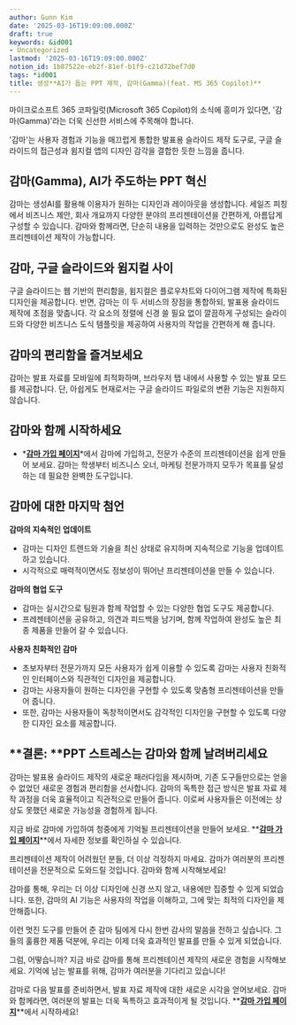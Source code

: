 ```yaml
---
author: Gunn Kim
date: '2025-03-16T19:09:00.000Z'
draft: true
keywords: &id001
- Uncategorized
lastmod: '2025-03-16T19:09:00.000Z'
notion_id: 1b87522e-eb2f-81ef-b1f9-c21d72bef7d0
tags: *id001
title: 생성**AI가 돕는 PPT 제작, 감마(Gamma)(feat. MS 365 Copilot)**
---
```


마이크로소프트 365 코파일럿(Microsoft 365 Copilot)의 소식에 흥미가 있다면, '감마(Gamma)'라는 더욱 신선한 서비스에 주목해야 합니다.

'감마'는 사용자 경험과 기능을 매끄럽게 통합한 발표용 슬라이드 제작 도구로, 구글 슬라이드의 접근성과 윔지컬 앱의 디자인 감각을 결합한 듯한 느낌을 줍니다.

## **감마(Gamma), AI가 주도하는 PPT 혁신**

감마는 생성AI를 활용해 이용자가 원하는 디자인과 레이아웃을 생성합니다. 세일즈 피칭에서 비즈니스 제안, 회사 개요까지 다양한 분야의 프리젠테이션을 간편하게, 아름답게 구성할 수 있습니다. 감마와 함께라면, 단순히 내용을 입력하는 것만으로도 완성도 높은 프리젠테이션 제작이 가능합니다.

## **감마, 구글 슬라이드와 윔지컬 사이**

구글 슬라이드는 웹 기반의 편리함을, 윔지컬은 플로우차트와 다이어그램 제작에 특화된 디자인을 제공합니다. 반면, 감마는 이 두 서비스의 장점을 통합하되, 발표용 슬라이드 제작에 초점을 맞춥니다. 각 요소의 정렬에 신경 쓸 필요 없이 깔끔하게 구성되는 슬라이드와 다양한 비즈니스 도식 템플릿을 제공하여 사용자의 작업을 간편하게 해 줍니다.

## **감마의 편리함을 즐겨보세요**

감마는 발표 자료를 모바일에 최적화하며, 브라우저 탭 내에서 사용할 수 있는 발표 모드를 제공합니다. 단, 아쉽게도 현재로서는 구글 슬라이드 파일로의 변환 기능은 지원하지 않습니다.

## **감마와 함께 시작하세요**

- *[**감마 가입 페이지**](https://gamma.app/signup?r=dqs9wg9igbbsw29)*에서 감마에 가입하고, 전문가 수준의 프리젠테이션을 쉽게 만들어 보세요. 감마는 학생부터 비즈니스 오너, 마케팅 전문가까지 모두가 목표를 달성하는 데 필요한 완벽한 도구입니다.

## 감마에 대한 마지막 첨언

**감마의 지속적인 업데이트**

- 감마는 디자인 트렌드와 기술을 최신 상태로 유지하며 지속적으로 기능을 업데이트하고 있습니다.
- 시각적으로 매력적이면서도 정보성이 뛰어난 프리젠테이션을 만들 수 있습니다.

**감마의 협업 도구**

- 감마는 실시간으로 팀원과 함께 작업할 수 있는 다양한 협업 도구도 제공합니다.
- 프레젠테이션을 공유하고, 의견과 피드백을 남기며, 함께 작업하여 완성도 높은 최종 제품을 만들어 갈 수 있습니다.

**사용자 친화적인 감마**

- 초보자부터 전문가까지 모든 사용자가 쉽게 이용할 수 있도록 감마는 사용자 친화적인 인터페이스와 직관적인 디자인을 제공합니다.
- 감마는 사용자들이 원하는 디자인을 구현할 수 있도록 맞춤형 프리젠테이션을 만들어 줍니다.
- 또한, 감마는 사용자들이 독창적이면서도 감각적인 디자인을 구현할 수 있도록 다양한 디자인 요소를 제공합니다.

## **결론: ****PPT 스트레스는 감마와 함께 날려버리세요**

감마는 발표용 슬라이드 제작의 새로운 패러다임을 제시하며, 기존 도구들만으로는 얻을 수 없었던 새로운 경험과 편리함을 선사합니다. 감마의 독특한 접근 방식은 발표 자료 제작 과정을 더욱 효율적이고 직관적으로 만들어 줍니다. 이로써 사용자들은 이전에는 상상도 못했던 새로운 가능성을 경험하게 됩니다.

지금 바로 감마에 가입하여 청중에게 기억될 프리젠테이션을 만들어 보세요. **[**감마 가입 페이지**](https://gamma.app/signup?r=dqs9wg9igbbsw29)**에서 자세한 정보를 확인하실 수 있습니다.

프리젠테이션 제작이 어려웠던 분들, 더 이상 걱정하지 마세요. 감마가 여러분의 프리젠테이션을 전문적으로 도와드릴 것입니다. 감마와 함께 시작해보세요!

감마를 통해, 우리는 더 이상 디자인에 신경 쓰지 않고, 내용에만 집중할 수 있게 되었습니다. 또한, 감마의 AI 기능은 사용자의 작업을 이해하고, 그에 맞는 최적의 디자인을 제안해줍니다.

이런 멋진 도구를 만들어 준 감마 팀에게 다시 한번 감사의 말씀을 전하고 싶습니다. 그들의 훌륭한 제품 덕분에, 우리는 이제 더욱 효과적인 발표를 만들 수 있게 되었습니다.

그럼, 어떻습니까? 지금 바로 감마를 통해 프리젠테이션 제작의 새로운 경험을 시작해보세요. 기억에 남는 발표를 위해, 감마가 여러분을 기다리고 있습니다!

감마로 다음 발표를 준비하면서, 발표 자료 제작에 대한 새로운 시각을 얻어보세요. 감마와 함께라면, 여러분의 발표는 더욱 독특하고 효과적이게 될 것입니다. **[**감마 가입 페이지**](https://gamma.app/signup?r=dqs9wg9igbbsw29)**에서 시작하세요!


